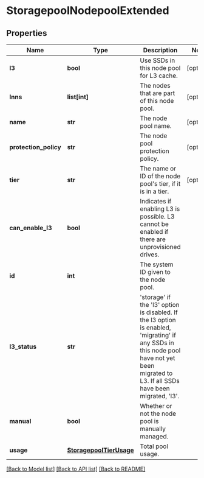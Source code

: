 # StoragepoolNodepoolExtended

## Properties
Name | Type | Description | Notes
------------ | ------------- | ------------- | -------------
**l3** | **bool** | Use SSDs in this node pool for L3 cache. | [optional] 
**lnns** | **list[int]** | The nodes that are part of this node pool. | [optional] 
**name** | **str** | The node pool name. | [optional] 
**protection_policy** | **str** | The node pool protection policy. | [optional] 
**tier** | **str** | The name or ID of the node pool&#39;s tier, if it is in a tier. | [optional] 
**can_enable_l3** | **bool** | Indicates if enabling L3 is possible. L3 cannot be enabled if there are unprovisioned drives. | 
**id** | **int** | The system ID given to the node pool. | 
**l3_status** | **str** | &#39;storage&#39; if the &#39;l3&#39; option is disabled. If the l3 option is enabled, &#39;migrating&#39; if any SSDs in this node pool have not yet been migrated to L3. If all SSDs have been migrated, &#39;l3&#39;. | 
**manual** | **bool** | Whether or not the node pool is manually managed. | 
**usage** | [**StoragepoolTierUsage**](StoragepoolTierUsage.md) | Total pool usage. | 

[[Back to Model list]](../README.md#documentation-for-models) [[Back to API list]](../README.md#documentation-for-api-endpoints) [[Back to README]](../README.md)


